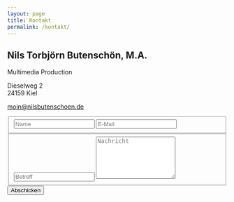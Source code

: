 ```yaml
---
layout: page
title: Kontakt
permalink: /kontakt/
---
```


<div class="contact">
    <div class="row">
        <div class="contact-wrap">
            <div class="info-wrap">
                <h2>Nils Torbjörn Butenschön, M.A.</h2>
                <p>
                    Multimedia Production
                </p>
                <p>
                    Dieselweg 2<br />
                    24159 Kiel
                </p>
                <p>
                    <a href="mailto:moin@nilsbutenschoen.de"><i class="fa fa-envelope"></i> moin@nilsbutenschoen.de</a>
                </p>
            </div>
            <div class="form-wrap">
                <form action="//formspree.io/moin@nilsbutenschoen.de" method="POST" class="pure-form ajax-form">
                    <formbody>
                        <fieldset class="pure-group">
                            <input type="text" class="pure-input-1" placeholder="Name" name="name" required>
                            <input type="email" class="pure-input-1" placeholder="E-Mail" name="_replyto" required>
                        </fieldset>
                        <fieldset class="pure-group">
                            <input type="text" class="pure-input-1" placeholder="Betreff" name="_subject">
                            <textarea class="pure-input-1" placeholder="Nachricht" name="message" rows="6" required></textarea>
                        </fieldset>
                        <input type="text" class="pure-input-1" name="_gotcha" style="display:none">
                        <button type="submit" class="pure-button"><i class="fa fa-paper-plane-o"></i> Abschicken</button>
                    </formbody>
                </form>
            </div>
        </div>
    </div>
</div>

